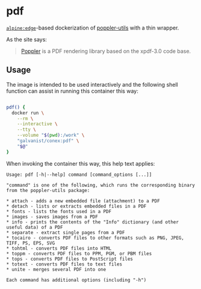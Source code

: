 # pdf

[`alpine:edge`](https://hub.docker.com/_/alpine/)-based dockerization of [poppler-utils](https://pkgs.alpinelinux.org/package/edge/main/x86_64/poppler-utils) with a thin wrapper.

As the site says:

> [Poppler](https://poppler.freedesktop.org/) is a PDF rendering library based on the xpdf-3.0 code base.

## Usage

The image is intended to be used interactively and the following shell function can assist in running this container this way:

```sh

pdf() {
  docker run \
    --rm \
    --interactive \
    --tty \
    --volume "$(pwd):/work" \
    "galvanist/conex:pdf" \
    "$@"
}

```

When invoking the container this way, this help text applies:

```
Usage: pdf [-h|--help] command [command_options [...]]

"command" is one of the following, which runs the corresponding binary from the poppler-utils package:

* attach - adds a new embedded file (attachment) to a PDF
* detach - lists or extracts embedded files in a PDF
* fonts - lists the fonts used in a PDF
* images - saves images from a PDF
* info - prints the contents of the "Info" dictionary (and other useful data) of a PDF
* separate - extract single pages from a PDF
* tocairo - converts PDF files to other formats such as PNG, JPEG, TIFF, PS, EPS, SVG
* tohtml - converts PDF files into HTML
* toppm - converts PDF files to PPM, PGM, or PBM files
* tops - converts PDF files to PostScript files
* totext - converts PDF files to text files
* unite - merges several PDF into one

Each command has additional options (including "-h")
```
